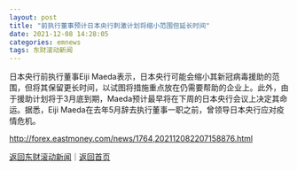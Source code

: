 ```yaml
---
layout: post
title: "前执行董事预计日本央行刺激计划将缩小范围但延长时间"
date: 2021-12-08 14:28:05
categories: emnews
tags: 东财滚动新闻
---
```


日本央行前执行董事Eiji Maeda表示，日本央行可能会缩小其新冠病毒援助的范围，但将其保留更长时间，以试图将措施重点放在仍需要帮助的企业上。此外，由于援助计划将于3月底到期，Maeda预计最早将在下周的日本央行会议上决定其命运。据悉，Eiji Maeda在去年5月辞去执行董事一职之前，曾领导日本央行应对疫情危机。

<http://forex.eastmoney.com/news/1764,202112082207158876.html>

[返回东财滚动新闻](//finews.withounder.com/emnews/)｜[返回首页](//finews.withounder.com/)